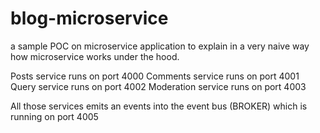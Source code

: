 # blog-microservice

a sample POC on microservice application to explain in a very naive way how microservice  works under the hood.

Posts service runs on port 4000
Comments service runs on port 4001
Query service runs on port 4002
Moderation service runs on port 4003

All those services emits an events into the event bus (BROKER) which is running on port 4005
